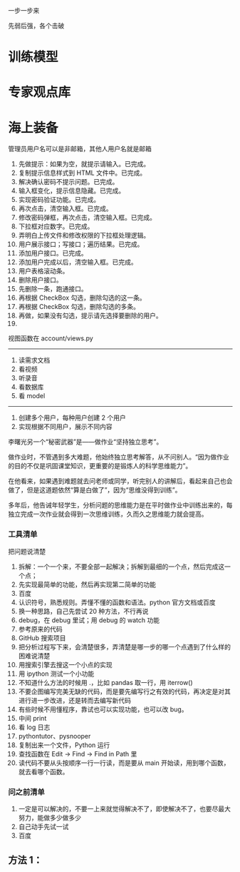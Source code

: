 

一步一步来  

先弱后强，各个击破    


# 训练模型  







































# 专家观点库  








































# 海上装备  

管理员用户名可以是非邮箱，其他人用户名就是邮箱   


1. 先做提示：如果为空，就提示请输入。已完成。  
2. 复制提示信息样式到 HTML 文件中。已完成。  
3. 解决确认密码不提示问题。已完成。  
4. 输入框变化，提示信息隐藏。已完成。     
5. 实现密码验证功能。已完成。  
6. 再次点击，清空输入框。已完成。  
7. 修改密码弹框，再次点击，清空输入框。已完成。    
8. 下拉框对应数字。已完成。  
9. 弄明白上传文件和修改权限的下拉框处理逻辑。    
10. 用户展示接口；写接口；遍历结果。已完成。    
11. 添加用户接口。已完成。  
12. 添加用户完成以后，清空输入框。已完成。  
13. 用户表格滚动条。  
14. 删除用户接口。
15. 先删除一条，跑通接口。    
16. 再根据 CheckBox 勾选，删除勾选的这一条。  
17. 再根据 CheckBox 勾选，删除勾选的多条。  
18. 再做，如果没有勾选，提示请先选择要删除的用户。  
19.  




视图函数在 account/views.py   


*** 

1. 读需求文档 
2. 看视频  
3. 听录音  
4. 看数据库  
5. 看 model    


*** 

1. 创建多个用户，每种用户创建 2 个用户    
2. 实现根据不同用户，展示不同内容  



























李曙光另一个“秘密武器”是——做作业“坚持独立思考”。  

做作业时，不管遇到多大难题，他始终独立思考解答，从不问别人。“因为做作业的目的不仅是巩固课堂知识，更重要的是锻炼人的科学思维能力”。  

在他看来，如果遇到难题就去问老师或同学，听完别人的讲解后，看起来自己也会做了，但是这道题依然“算是白做了”，因为“思维没得到训练”。  

多年后，他告诫年轻学生，分析问题的思维能力是在平时做作业中训练出来的，每独立完成一次作业就会得到一次思维训练，久而久之思维能力就会提高。  


### 工具清单  

把问题说清楚  

1. 拆解：一个一个来，不要全部一起解决；拆解到最细的一个点，然后完成这一个点；  
2. 先实现最简单的功能，然后再实现第二简单的功能  
3. 百度
4. 认识符号，熟悉规则。弄懂不懂的函数和语法。python 官方文档或百度
5. 换一种思路，自己先尝试 20 种方法，不行再说   
6. debug，在 debug 里试；用 debug 的 watch 功能  
7. 参考原来的代码  
8. GitHub 搜索项目  
9. 把分析过程写下来，会清楚很多，弄清楚是哪一步的哪一个点遇到了什么样的困难说清楚  
10. 用搜索引擎去搜这一个小点的实现  
11. 用 ipython 测试一个小功能  
12. 不知道什么方法的时候用 .，比如 pandas 取一行，用 iterrow()  
13. 不要企图编写完美无缺的代码，而是要先编写行之有效的代码，再决定是对其进行进一步改进，还是转而去编写新代码  
14. 有些时候不用懂程序，靠试也可以实现功能，也可以改 bug。  
15. 中间 print  
16. 看 log 日志  
17. pythontutor、pysnooper  
18. 复制出来一个文件，Python 运行
19. 查找函数在 Edit -> Find -> Find in Path 里
20. 读代码不要从头按顺序一行一行读，而是要从 main 开始读，用到哪个函数，就去看哪个函数。



### 问之前清单  

1. 一定是可以解决的，不要一上来就觉得解决不了，即使解决不了，也要尽最大努力，能做多少做多少
2. 自己动手先试一试  
3. 百度  



## 方法 1：  
